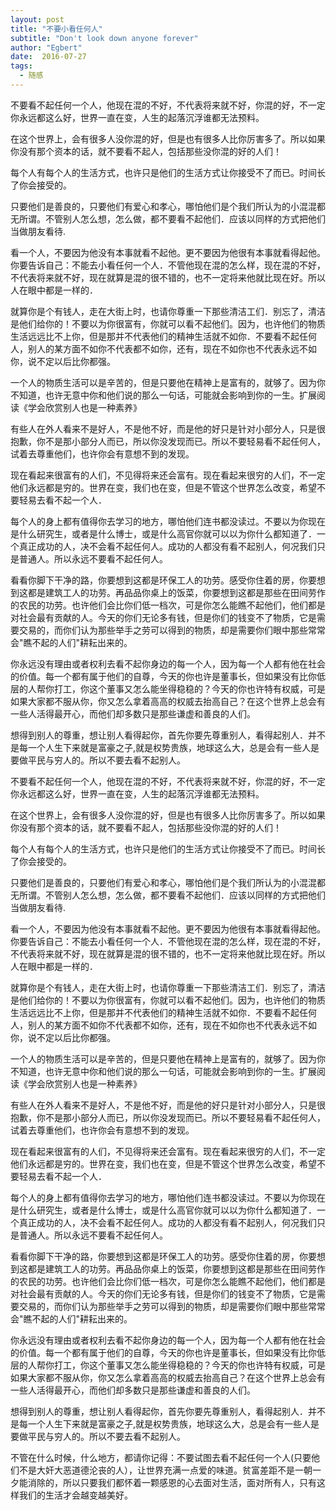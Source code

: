 ```yaml
---
layout: post
title: "不要小看任何人"
subtitle: "Don't look down anyone forever"
author: "Egbert"
date:  2016-07-27
tags:
  - 随感
---
```


不要看不起任何一个人，他现在混的不好，不代表将来就不好，你混的好，不一定你永远都这么好，世界一直在变，人生的起落沉浮谁都无法预料。

在这个世界上，会有很多人没你混的好，但是也有很多人比你厉害多了。所以如果你没有那个资本的话，就不要看不起人，包括那些没你混的好的人们！

每个人有每个人的生活方式，也许只是他们的生活方式让你接受不了而已。时间长了你会接受的。

只要他们是善良的，只要他们有爱心和孝心，哪怕他们是个我们所认为的小混混都无所谓。不管别人怎么想，怎么做，都不要看不起他们．应该以同样的方式把他们当做朋友看待.

看一个人，不要因为他没有本事就看不起他。更不要因为他很有本事就看得起他。你要告诉自己：不能去小看任何一个人．不管他现在混的怎么样，现在混的不好，不代表将来就不好，现在就算是混的很不错的，也不一定将来他就比现在好。所以人在眼中都是一样的．

就算你是个有钱人，走在大街上时，也请你尊重一下那些清洁工们．别忘了，清洁是他们给你的！不要以为你很富有，你就可以看不起他们。因为，也许他们的物质生活远远比不上你，但是那并不代表他们的精神生活就不如你．不要看不起任何人，别人的某方面不如你不代表都不如你，还有，现在不如你也不代表永远不如你，说不定以后比你都强。

一个人的物质生活可以是辛苦的，但是只要他在精神上是富有的，就够了。因为你不知道，也许无意中你和他们说的那么一句话，可能就会影响到你的一生。扩展阅读《学会欣赏别人也是一种素养》

有些人在外人看来不是好人，不是他不好，而是他的好只是针对小部分人，只是很抱歉，你不是那小部分人而已，所以你没发现而已。所以不要轻易看不起任何人，试着去尊重他们，也许你会有意想不到的发现。

现在看起来很富有的人们，不见得将来还会富有。现在看起来很穷的人们，不一定他们永远都是穷的。世界在变，我们也在变，但是不管这个世界怎么改变，希望不要轻易去看不起一个人．

每个人的身上都有值得你去学习的地方，哪怕他们连书都没读过。不要以为你现在是什么研究生，或者是什么博士，或是什么高官你就可以以为你什么都知道了．一个真正成功的人，决不会看不起任何人。成功的人都没有看不起别人，何况我们只是普通人。所以永远不要看不起任何人。

看看你脚下干净的路，你要想到这都是环保工人的功劳。感受你住着的房，你要想到这都是建筑工人的功劳。再品品你桌上的饭菜，你要想到这都是那些在田间劳作的农民的功劳。也许他们会比你们低一档次，可是你怎么能瞧不起他们，他们都是对社会最有贡献的人。今天的你们无论多有钱，但是你们的钱变不了物质，它是需要交易的，而你们认为那些举手之劳可以得到的物质，却是需要你们眼中那些常常会"瞧不起的人们"耕耘出来的。

 你永远没有理由或者权利去看不起你身边的每一个人，因为每一个人都有他在社会的价值。每一个都有属于他们的自尊，今天的你也许是董事长，但如果没有比你低层的人帮你打工，你这个董事又怎么能坐得稳稳的？今天的你也许特有权威，可是如果大家都不服从你，你又怎么拿着高高的权威去抬高自己？在这个世界上总会有一些人活得最开心，而他们却多数只是那些谦虚和善良的人们。

想得到别人的尊重，想让别人看得起你，首先你要先尊重别人，看得起别人．并不是每一个人生下来就是富豪之子,就是权势贵族，地球这么大，总是会有一些人是要做平民与穷人的。所以不要去看不起别人。

不要看不起任何一个人，他现在混的不好，不代表将来就不好，你混的好，不一定你永远都这么好，世界一直在变，人生的起落沉浮谁都无法预料。

在这个世界上，会有很多人没你混的好，但是也有很多人比你厉害多了。所以如果你没有那个资本的话，就不要看不起人，包括那些没你混的好的人们！

每个人有每个人的生活方式，也许只是他们的生活方式让你接受不了而已。时间长了你会接受的。

只要他们是善良的，只要他们有爱心和孝心，哪怕他们是个我们所认为的小混混都无所谓。不管别人怎么想，怎么做，都不要看不起他们．应该以同样的方式把他们当做朋友看待.

看一个人，不要因为他没有本事就看不起他。更不要因为他很有本事就看得起他。你要告诉自己：不能去小看任何一个人．不管他现在混的怎么样，现在混的不好，不代表将来就不好，现在就算是混的很不错的，也不一定将来他就比现在好。所以人在眼中都是一样的．

就算你是个有钱人，走在大街上时，也请你尊重一下那些清洁工们．别忘了，清洁是他们给你的！不要以为你很富有，你就可以看不起他们。因为，也许他们的物质生活远远比不上你，但是那并不代表他们的精神生活就不如你．不要看不起任何人，别人的某方面不如你不代表都不如你，还有，现在不如你也不代表永远不如你，说不定以后比你都强。

一个人的物质生活可以是辛苦的，但是只要他在精神上是富有的，就够了。因为你不知道，也许无意中你和他们说的那么一句话，可能就会影响到你的一生。扩展阅读《学会欣赏别人也是一种素养》

有些人在外人看来不是好人，不是他不好，而是他的好只是针对小部分人，只是很抱歉，你不是那小部分人而已，所以你没发现而已。所以不要轻易看不起任何人，试着去尊重他们，也许你会有意想不到的发现。

现在看起来很富有的人们，不见得将来还会富有。现在看起来很穷的人们，不一定他们永远都是穷的。世界在变，我们也在变，但是不管这个世界怎么改变，希望不要轻易去看不起一个人．

每个人的身上都有值得你去学习的地方，哪怕他们连书都没读过。不要以为你现在是什么研究生，或者是什么博士，或是什么高官你就可以以为你什么都知道了．一个真正成功的人，决不会看不起任何人。成功的人都没有看不起别人，何况我们只是普通人。所以永远不要看不起任何人。

看看你脚下干净的路，你要想到这都是环保工人的功劳。感受你住着的房，你要想到这都是建筑工人的功劳。再品品你桌上的饭菜，你要想到这都是那些在田间劳作的农民的功劳。也许他们会比你们低一档次，可是你怎么能瞧不起他们，他们都是对社会最有贡献的人。今天的你们无论多有钱，但是你们的钱变不了物质，它是需要交易的，而你们认为那些举手之劳可以得到的物质，却是需要你们眼中那些常常会"瞧不起的人们"耕耘出来的。

你永远没有理由或者权利去看不起你身边的每一个人，因为每一个人都有他在社会的价值。每一个都有属于他们的自尊，今天的你也许是董事长，但如果没有比你低层的人帮你打工，你这个董事又怎么能坐得稳稳的？今天的你也许特有权威，可是如果大家都不服从你，你又怎么拿着高高的权威去抬高自己？在这个世界上总会有一些人活得最开心，而他们却多数只是那些谦虚和善良的人们。

想得到别人的尊重，想让别人看得起你，首先你要先尊重别人，看得起别人．并不是每一个人生下来就是富豪之子,就是权势贵族，地球这么大，总是会有一些人是要做平民与穷人的。所以不要去看不起别人。

不管在什么时候，什么地方，都请你记得：不要试图去看不起任何一个人(只要他们不是大奸大恶道德沦丧的人），让世界充满一点爱的味道。贫富差距不是一朝一夕能消除的，所以只要我们都怀着一颗感恩的心去面对生活，面对所有人，只有这样我们的生活才会越变越美好。

